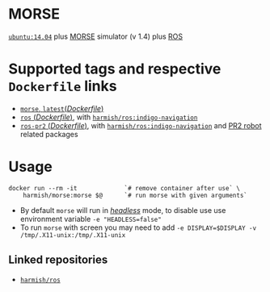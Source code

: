 # MORSE

[`ubuntu:14.04`](https://hub.docker.com/_/ubuntu/) plus [MORSE](https://www.openrobots.org/wiki/morse) simulator (v 1.4) plus [ROS](http://www.ros.org/)

#  Supported tags and respective `Dockerfile` links

- [`morse`, `latest`(*Dockerfile*)](https://github.com/harmishhk/dockerfiles/blob/master/morse/morse/Dockerfile)
- [`ros` (*Dockerfile*)](https://github.com/harmishhk/dockerfiles/blob/master/morse/ros/Dockerfile), with [`harmish/ros:indigo-navigation`](https://hub.docker.com/r/harmish/ros/)
- [`ros-pr2` (*Dockerfile*)](https://github.com/harmishhk/dockerfiles/blob/master/morse/ros-pr2/Dockerfile), with [`harmish/ros:indigo-navigation`](https://hub.docker.com/r/harmish/ros/) and [PR2 robot](http://wiki.ros.org/Robots/PR2) related packages

# Usage

```console
docker run --rm -it             `# remove container after use` \
    harmish/morse:morse $@      `# run morse with given arguments`
```

- By default `morse` will run in [*headless*](https://sympa.laas.fr/sympa/arc/morse-users/2013-10/msg00105.html) mode, to disable use use environment variable `-e "HEADLESS=false"`
- To run `morse` with screen you may need to add `-e DISPLAY=$DISPLAY -v /tmp/.X11-unix:/tmp/.X11-unix`

## Linked repositories

- [`harmish/ros`](https://hub.docker.com/r/harmish/ros/)
